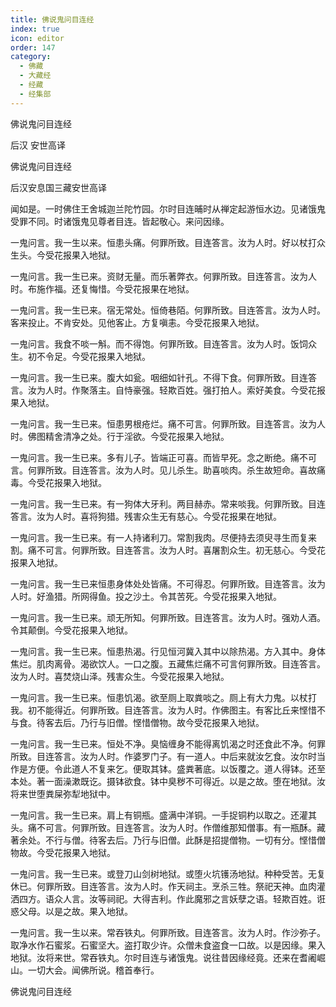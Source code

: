 ```yaml
---
title: 佛说鬼问目连经
index: true
icon: editor
order: 147
category:
  - 佛藏
  - 大藏经
  - 经藏
  - 经集部
---
```


  佛说鬼问目连经  

后汉 安世高译  

佛说鬼问目连经  

后汉安息国三藏安世高译  

闻如是。一时佛住王舍城迦兰陀竹园。尔时目连晡时从禅定起游恒水边。见诸饿鬼受罪不同。时诸饿鬼见尊者目连。皆起敬心。来问因缘。  

一鬼问言。我一生以来。恒患头痛。何罪所致。目连答言。汝为人时。好以杖打众生头。今受花报果入地狱。  

一鬼问言。我一生已来。资财无量。而乐著弊衣。何罪所致。目连答言。汝为人时。布施作福。还复悔惜。今受花报果在地狱。  

一鬼问言。我一生已来。宿无常处。恒倚巷陌。何罪所致。目连答言。汝为人时。客来投止。不肯安处。见他客止。方复嗔恚。今受花报果入地狱。  

一鬼问言。我食不啖一斛。而不得饱。何罪所致。目连答言。汝为人时。饭饲众生。初不令足。今受花报果入地狱。  

一鬼问言。我一生已来。腹大如瓮。咽细如针孔。不得下食。何罪所致。目连答言。汝为人时。作聚落主。自恃豪强。轻欺百姓。强打拍人。索好美食。今受花报果入地狱。  

一鬼问言。我一生已来。恒患男根疮烂。痛不可言。何罪所致。目连答言。汝为人时。佛图精舍清净之处。行于淫欲。今受花报果入地狱。  

一鬼问言。我一生已来。多有儿子。皆端正可喜。而皆早死。念之断绝。痛不可言。何罪所致。目连答言。汝为人时。见儿杀生。助喜啖肉。杀生故短命。喜故痛毒。今受花报果入地狱。  

一鬼问言。我一生已来。有一狗体大牙利。两目赫赤。常来啖我。何罪所致。目连答言。汝为人时。喜将狗猎。残害众生无有慈心。今受花报果在地狱。  

一鬼问言。我一生已来。有一人持诸利刀。常割我肉。尽便持去须臾寻生而复来割。痛不可言。何罪所致。目连答言。汝为人时。喜屠割众生。初无慈心。今受花报果入地狱。  

一鬼问言。我一生已来恒患身体处处皆痛。不可得忍。何罪所致。目连答言。汝为人时。好渔猎。所网得鱼。投之沙土。令其苦死。今受花报果入地狱。  

一鬼问言。我一生已来。顽无所知。何罪所致。目连答言。汝为人时。强劝人酒。令其颠倒。今受花报果入地狱。  

一鬼问言。我一生已来。恒患热渴。行见恒河冀入其中以除热渴。方入其中。身体焦烂。肌肉离骨。渴欲饮人。一口之腹。五藏焦烂痛不可言何罪所致。目连答言。汝为人时。喜焚烧山泽。残害众生。今受花报果入地狱。  

一鬼问言。我一生已来。恒患饥渴。欲至厕上取粪啖之。厕上有大力鬼。以杖打我。初不能得近。何罪所致。目连答言。汝为人时。作佛图主。有客比丘来悭惜不与食。待客去后。乃行与旧僧。悭惜僧物。故今受花报果入地狱。  

一鬼问言。我一生已来。恒处不净。臭恼缠身不能得离饥渴之时还食此不净。何罪所致。目连答言。汝为人时。作婆罗门子。有一道人。中后来就汝乞食。汝尔时当作是方便。令此道人不复来乞。便取其钵。盛粪著底。以饭覆之。道人得钵。还至本处。著一面澡漱既讫。摄钵欲食。钵中臭秽不可得近。以是之故。堕在地狱。汝将来世堕粪屎弥犁地狱中。  

一鬼问言。我一生已来。肩上有铜瓶。盛满中洋铜。一手捉铜杓以取之。还灌其头。痛不可言。何罪所致。目连答言。汝为人时。作僧维那知僧事。有一瓶酥。藏著余处。不行与僧。待客去后。乃行与旧僧。此酥是招提僧物。一切有分。悭惜僧物故。今受花报果入地狱。  

一鬼问言。我一生已来。或登刀山剑树地狱。或堕火坑镬汤地狱。种种受苦。无复休已。何罪所致。目连答言。汝为人时。作天祠主。烹杀三牲。祭祀天神。血肉灌洒四方。语众人言。汝等祠祀。大得吉利。作此魔邪之言妖孽之语。轻欺百姓。诳惑父母。以是之故。果入地狱。  

一鬼问言。我一生以来。常吞铁丸。何罪所致。目连答言。汝为人时。作沙弥子。取净水作石蜜浆。石蜜坚大。盗打取少许。众僧未食盗食一口故。以是因缘。果入地狱。汝将来世。常吞铁丸。尔时目连与诸饿鬼。说往昔因缘经竟。还来在耆阇崛山。一切大会。闻佛所说。稽首奉行。  

佛说鬼问目连经  
